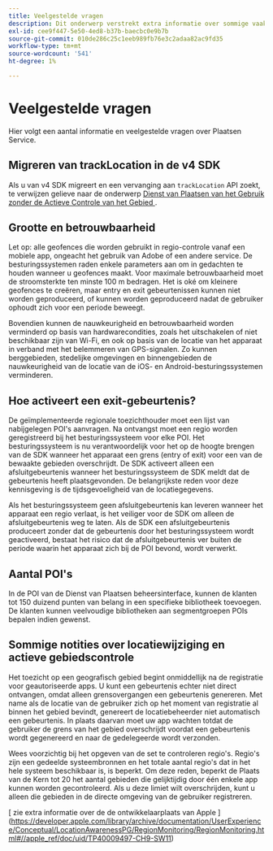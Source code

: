 ```yaml
---
title: Veelgestelde vragen
description: Dit onderwerp verstrekt extra informatie over sommige vaak gestelde vragen.
exl-id: cee9f447-5e50-4ed8-b37b-baecbc0e9b7b
source-git-commit: 010de286c25c1eeb989fb76e3c2adaa82ac9fd35
workflow-type: tm+mt
source-wordcount: '541'
ht-degree: 1%

---
```


# Veelgestelde vragen

Hier volgt een aantal informatie en veelgestelde vragen over Plaatsen Service.

## Migreren van trackLocation in de v4 SDK

Als u van v4 SDK migreert en een vervanging aan `trackLocation` API zoekt, te verwijzen gelieve naar de onderwerp [ Dienst van Plaatsen van het Gebruik zonder de Actieve Controle van het Gebied ](use-places-without-active-monitoring.md).

## Grootte en betrouwbaarheid

Let op: alle geofences die worden gebruikt in regio-controle vanaf een mobiele app, ongeacht het gebruik van Adobe of een andere service. De besturingssystemen raden enkele parameters aan om in gedachten te houden wanneer u geofences maakt. Voor maximale betrouwbaarheid moet de stroomsterkte ten minste 100 m bedragen. Het is oké om kleinere geofences te creëren, maar entry en exit gebeurtenissen kunnen niet worden geproduceerd, of kunnen worden geproduceerd nadat de gebruiker ophoudt zich voor een periode beweegt.

Bovendien kunnen de nauwkeurigheid en betrouwbaarheid worden verminderd op basis van hardwarecondities, zoals het uitschakelen of niet beschikbaar zijn van Wi-Fi, en ook op basis van de locatie van het apparaat in verband met het belemmeren van GPS-signalen. Zo kunnen berggebieden, stedelijke omgevingen en binnengebieden de nauwkeurigheid van de locatie van de iOS- en Android-besturingssystemen verminderen.

## Hoe activeert een exit-gebeurtenis?

De geïmplementeerde regionale toezichthouder moet een lijst van nabijgelegen POI&#39;s aanvragen. Na ontvangst moet een regio worden geregistreerd bij het besturingssysteem voor elke POI. Het besturingssysteem is nu verantwoordelijk voor het op de hoogte brengen van de SDK wanneer het apparaat een grens (entry of exit) voor een van de bewaakte gebieden overschrijdt. De SDK activeert alleen een afsluitgebeurtenis wanneer het besturingssysteem de SDK meldt dat de gebeurtenis heeft plaatsgevonden. De belangrijkste reden voor deze kennisgeving is de tijdsgevoeligheid van de locatiegegevens.

Als het besturingssysteem geen afsluitgebeurtenis kan leveren wanneer het apparaat een regio verlaat, is het veiliger voor de SDK om alleen de afsluitgebeurtenis weg te laten. Als de SDK een afsluitgebeurtenis produceert zonder dat de gebeurtenis door het besturingssysteem wordt geactiveerd, bestaat het risico dat de afsluitgebeurtenis ver buiten de periode waarin het apparaat zich bij de POI bevond, wordt verwerkt.

## Aantal POI&#39;s

In de POI van de Dienst van Plaatsen beheersinterface, kunnen de klanten tot 150 duizend punten van belang in een specifieke bibliotheek toevoegen. De klanten kunnen veelvoudige bibliotheken aan segmentgroepen POIs bepalen indien gewenst.

## Sommige notities over locatiewijziging en actieve gebiedscontrole

Het toezicht op een geografisch gebied begint onmiddellijk na de registratie voor geautoriseerde apps. U kunt een gebeurtenis echter niet direct ontvangen, omdat alleen grensovergangen een gebeurtenis genereren. Met name als de locatie van de gebruiker zich op het moment van registratie al binnen het gebied bevindt, genereert de locatiebeheerder niet automatisch een gebeurtenis. In plaats daarvan moet uw app wachten totdat de gebruiker de grens van het gebied overschrijdt voordat een gebeurtenis wordt gegenereerd en naar de gedelegeerde wordt verzonden.

Wees voorzichtig bij het opgeven van de set te controleren regio&#39;s. Regio&#39;s zijn een gedeelde systeembronnen en het totale aantal regio&#39;s dat in het hele systeem beschikbaar is, is beperkt. Om deze reden, beperkt de Plaats van de Kern tot 20 het aantal gebieden die gelijktijdig door één enkele app kunnen worden gecontroleerd. Als u deze limiet wilt overschrijden, kunt u alleen die gebieden in de directe omgeving van de gebruiker registreren.

[ zie extra informatie over de de ontwikkelaarplaats van Apple ] (https://developer.apple.com/library/archive/documentation/UserExperience/Conceptual/LocationAwarenessPG/RegionMonitoring/RegionMonitoring.html#//apple_ref/doc/uid/TP40009497-CH9-SW11)
